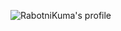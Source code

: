 ![RabotniKuma's profile](https://github-readme-stats.vercel.app/api?username=analokmaus&count_private=true)
